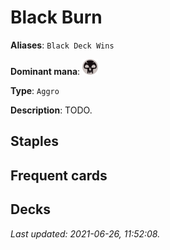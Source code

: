 # Black Burn

**Aliases**: `Black Deck Wins`

**Dominant mana**: <img src="../resources/images/mana/B.png" width="25"/>

**Type**: `Aggro`

**Description**: TODO.

## **Staples**



## **Frequent cards**



## **Decks**



*Last updated: 2021-06-26, 11:52:08.*
